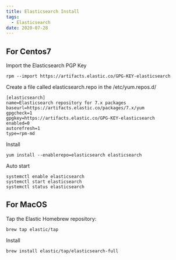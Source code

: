 ```yaml
---
title: Elasticsearch Install
tags:
  - Elasticsearch
date: 2020-07-28
---
```


## For Centos7
Import the Elasticsearch PGP Key
```
rpm --import https://artifacts.elastic.co/GPG-KEY-elasticsearch
```

<!-- more -->

Create a file called elasticsearch.repo in the /etc/yum.repos.d/
```
[elasticsearch]
name=Elasticsearch repository for 7.x packages
baseurl=https://artifacts.elastic.co/packages/7.x/yum
gpgcheck=1
gpgkey=https://artifacts.elastic.co/GPG-KEY-elasticsearch
enabled=0
autorefresh=1
type=rpm-md
```

Install
```
yum install --enablerepo=elasticsearch elasticsearch
```

Auto start 
```
systemctl enable elasticsearch
systemctl start elasticsearch
systemctl status elasticsearch
```

## For MacOS
Tap the Elastic Homebrew repository:
```
brew tap elastic/tap
```
Install
```
brew install elastic/tap/elasticsearch-full
```


